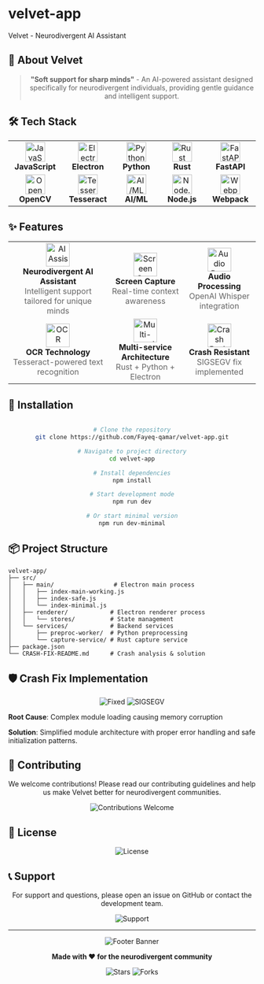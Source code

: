 # velvet-app

Velvet - Neurodivergent AI Assistant

## 🌟 About Velvet

<div align="center">

> **"Soft support for sharp minds"** - An AI-powered assistant designed specifically for neurodivergent individuals, providing gentle guidance and intelligent support.

</div>

## 🛠️ Tech Stack

<div align="center">

<!-- Skill Icons Table -->
<table>
  <tr>
    <td align="center" width="110">
      <img src="https://skillicons.dev/icons?i=js" width="40" height="40" alt="JavaScript" />
      <br>
      <strong>JavaScript</strong>
    </td>
    <td align="center" width="110">
      <img src="https://skillicons.dev/icons?i=electron" width="40" height="40" alt="Electron" />
      <br>
      <strong>Electron</strong>
    </td>
    <td align="center" width="110">
      <img src="https://skillicons.dev/icons?i=python" width="40" height="40" alt="Python" />
      <br>
      <strong>Python</strong>
    </td>
    <td align="center" width="110">
      <img src="https://skillicons.dev/icons?i=rust" width="40" height="40" alt="Rust" />
      <br>
      <strong>Rust</strong>
    </td>
    <td align="center" width="110">
      <img src="https://skillicons.dev/icons?i=fastapi" width="40" height="40" alt="FastAPI" />
      <br>
      <strong>FastAPI</strong>
    </td>
  </tr>
  <tr>
    <td align="center" width="110">
      <img src="https://skillicons.dev/icons?i=opencv" width="40" height="40" alt="OpenCV" />
      <br>
      <strong>OpenCV</strong>
    </td>
    <td align="center" width="110">
      <img src="https://skillicons.dev/icons?i=tesseract" width="40" height="40" alt="Tesseract" />
      <br>
      <strong>Tesseract</strong>
    </td>
    <td align="center" width="110">
      <img src="https://skillicons.dev/icons?i=ai" width="40" height="40" alt="AI/ML" />
      <br>
      <strong>AI/ML</strong>
    </td>
    <td align="center" width="110">
      <img src="https://skillicons.dev/icons?i=nodejs" width="40" height="40" alt="Node.js" />
      <br>
      <strong>Node.js</strong>
    </td>
    <td align="center" width="110">
      <img src="https://skillicons.dev/icons?i=webpack" width="40" height="40" alt="Webpack" />
      <br>
      <strong>Webpack</strong>
    </td>
  </tr>
</table>

</div>

## ✨ Features

<div align="center">

<!-- Features Table with Icons -->
<table>
  <tr>
    <td align="center">
      <img src="https://img.icons8.com/fluency/48/000000/brain.png" width="48" height="48" alt="AI Assistant"/>
      <br>
      <strong>Neurodivergent AI Assistant</strong>
      <br>
      <span style="color: #666;">Intelligent support tailored for unique minds</span>
    </td>
    <td align="center">
      <img src="https://img.icons8.com/fluency/48/000000/screen.png" width="48" height="48" alt="Screen Capture"/>
      <br>
      <strong>Screen Capture</strong>
      <br>
      <span style="color: #666;">Real-time context awareness</span>
    </td>
    <td align="center">
      <img src="https://img.icons8.com/fluency/48/000000/audio.png" width="48" height="48" alt="Audio Processing"/>
      <br>
      <strong>Audio Processing</strong>
      <br>
      <span style="color: #666;">OpenAI Whisper integration</span>
    </td>
  </tr>
  <tr>
    <td align="center">
      <img src="https://img.icons8.com/fluency/48/000000/ocr.png" width="48" height="48" alt="OCR"/>
      <br>
      <strong>OCR Technology</strong>
      <br>
      <span style="color: #666;">Tesseract-powered text recognition</span>
    </td>
    <td align="center">
      <img src="https://img.icons8.com/fluency/48/000000/multitask.png" width="48" height="48" alt="Multi-service"/>
      <br>
      <strong>Multi-service Architecture</strong>
      <br>
      <span style="color: #666;">Rust + Python + Electron</span>
    </td>
    <td align="center">
      <img src="https://img.icons8.com/fluency/48/000000/security-checked.png" width="48" height="48" alt="Crash Resistant"/>
      <br>
      <strong>Crash Resistant</strong>
      <br>
      <span style="color: #666;">SIGSEGV fix implemented</span>
    </td>
  </tr>
</table>

</div>

## 🚀 Installation

<div align="center">

```bash

# Clone the repository
git clone https://github.com/Fayeq-qamar/velvet-app.git

# Navigate to project directory
cd velvet-app

# Install dependencies
npm install

# Start development mode
npm run dev

# Or start minimal version
npm run dev-minimal
```

</div>

## 📦 Project Structure

```
velvet-app/
├── src/
│   ├── main/                 # Electron main process
│   │   ├── index-main-working.js
│   │   ├── index-safe.js
│   │   └── index-minimal.js
│   ├── renderer/            # Electron renderer process
│   │   └── stores/          # State management
│   └── services/            # Backend services
│       ├── preproc-worker/  # Python preprocessing
│       └── capture-service/ # Rust capture service
├── package.json
└── CRASH-FIX-README.md      # Crash analysis & solution
```

## 🛡️ Crash Fix Implementation

<div align="center">

![Fixed](https://img.shields.io/badge/Status-Fixed-success?style=for-the-badge&logo=check-circle&logoColor=white)
![SIGSEGV](https://img.shields.io/badge/Issue-SIGSEGV-critical?style=for-the-badge&logo=bug&logoColor=white)

</div>

**Root Cause**: Complex module loading causing memory corruption

**Solution**: Simplified module architecture with proper error handling and safe initialization patterns.

## 🤝 Contributing

<div align="center">

We welcome contributions! Please read our contributing guidelines and help us make Velvet better for neurodivergent communities.

![Contributions Welcome](https://img.shields.io/badge/Contributions-Welcome-brightgreen?style=for-the-badge&logo=github&logoColor=white)

</div>

## 📄 License

<div align="center">

![License](https://img.shields.io/badge/License-MIT-blue?style=for-the-badge&logo=opensourceinitiative&logoColor=white)

</div>

## 📞 Support

<div align="center">

For support and questions, please open an issue on GitHub or contact the development team.

![Support](https://img.shields.io/badge/Support-GitHub_Issues-8A2BE2?style=for-the-badge&logo=github&logoColor=white)

</div>

---

<div align="center">

<!-- Footer Gradient Wave -->
<img src="https://capsule-render.vercel.app/api?type=wave&color=gradient&height=120&section=footer&text=Thank+You&fontSize=40&fontColor=ffffff&animation=fadeIn" alt="Footer Banner" />

**Made with ❤️ for the neurodivergent community**

![Stars](https://img.shields.io/github/stars/Fayeq-qamar/velvet-app?style=social)
![Forks](https://img.shields.io/github/forks/Fayeq-qamar/velvet-app?style=social)

</div>

